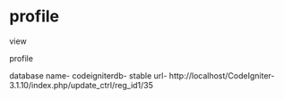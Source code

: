 # profile
view

profile 

database name- codeigniterdb- stable url- http://localhost/CodeIgniter-3.1.10/index.php/update_ctrl/reg_id1/35
